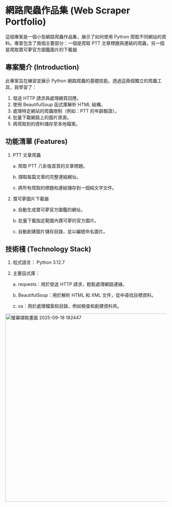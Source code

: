# 網路爬蟲作品集 (Web Scraper Portfolio)
這個專案是一個小型網路爬蟲作品集，展示了如何使用 Python 爬取不同網站的資料。專案包含了兩個主要部分：一個是爬取 PTT 文章標題與連結的爬蟲，另一個是爬取寶可夢官方圖鑑圖片的下載器

## 專案簡介 (Introduction)
此專案旨在練習並展示 Python 網路爬蟲的基礎技能。透過這兩個獨立的爬蟲工具，我學習了：
1. 發送 HTTP 請求與處理網頁回應。
2. 使用 BeautifulSoup 函式庫解析 HTML 結構。
3. 處理特定網站的爬蟲限制（例如：PTT 的年齡驗證）。
4. 批量下載網路上的圖片資源。
5. 將爬取到的資料儲存至本地檔案。
## 功能清單 (Features)
1. PTT 文章爬蟲

   a. 爬取 PTT 八卦版首頁的文章標題。
 
   b. 擷取每篇文章的完整連結網址。
 
   c. 將所有爬取的標題和連結儲存到一個純文字文件。

3. 寶可夢圖片下載器
   
   a. 自動生成寶可夢官方圖鑑的網址。

   b. 批量下載指定範圍內寶可夢的官方圖片。

   c. 自動創建圖片儲存目錄，並以編號命名圖片。
## 技術棧 (Technology Stack)
1. 程式語言： Python 3.12.7
2. 主要函式庫：
   
   a. requests：用於發送 HTTP 請求，輕鬆處理網路連線。

   b. BeautifulSoup：用於解析 HTML 和 XML 文件，從中尋找目標資料。

   c. os：用於處理檔案和目錄，例如檢查和創建資料夾。

<img width="1126" height="586" alt="螢幕擷取畫面 2025-09-18 182447" src="https://github.com/user-attachments/assets/76567b7d-a4ac-449c-931c-ef555799933d" />
